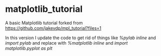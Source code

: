 matplotlib_tutorial
===================

A basic Matplotlib tutorial forked from https://github.com/jakevdp/mpl_tutorial?files=1

In this version I update the code to get rid of things like *%pylab inline* and *import pylab* and replace with *%matplotlib inline* and *import matplotlib.pyplot as plt*
